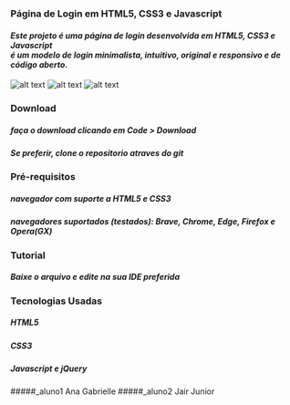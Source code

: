 ### Página de Login em HTML5, CSS3 e Javascript
#### _Este projeto é uma página de login desenvolvida em HTML5, CSS3 e Javascript <br>é um modelo de login minimalista, intuitivo, original e responsivo e de código aberto._
![alt text](https://i.imgur.com/VPRCDvU.png)
![alt text](https://i.imgur.com/OCuVwi5.png)
![alt text](https://i.imgur.com/eUewK4v.png)

### Download
##### _faça o download clicando em Code > Download_
##### _Se preferir, clone o repositorio atraves do git_

### Pré-requisitos
##### _navegador com suporte a HTML5 e CSS3_
##### _navegadores suportados (testados): Brave, Chrome, Edge, Firefox e Opera(GX)_
### Tutorial
##### _Baixe o arquivo e edite na sua IDE preferida_

### Tecnologias Usadas
##### _HTML5_
##### _CSS3_
##### _Javascript e jQuery_
#####_aluno1 Ana Gabrielle
#####_aluno2 Jair Junior
